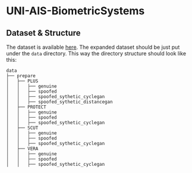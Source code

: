 # UNI-AIS-BiometricSystems

## Dataset & Structure

The dataset is available [here]. The expanded dataset should be just put under the `data` directory. This way the directory structure should look like this:

```
data
├── prepare
│   ├── PLUS
│   │   ├── genuine
│   │   ├── spoofed
│   │   ├── spoofed_sythetic_cyclegan
│   │   ├── spoofed_sythetic_distancegan
│   ├── PROTECT
│   │   ├── genuine
│   │   ├── spoofed
│   │   ├── spoofed_sythetic_cyclegan
│   ├── SCUT
│   │   ├── genuine
│   │   ├── spoofed
│   │   ├── spoofed_sythetic_cyclegan
│   ├── VERA
│   │   ├── genuine
│   │   ├── spoofed
│   │   ├── spoofed_sythetic_cyclegan

```


[here]: https://www.cosy.sbg.ac.at/~uhl/Data_prepared.zip